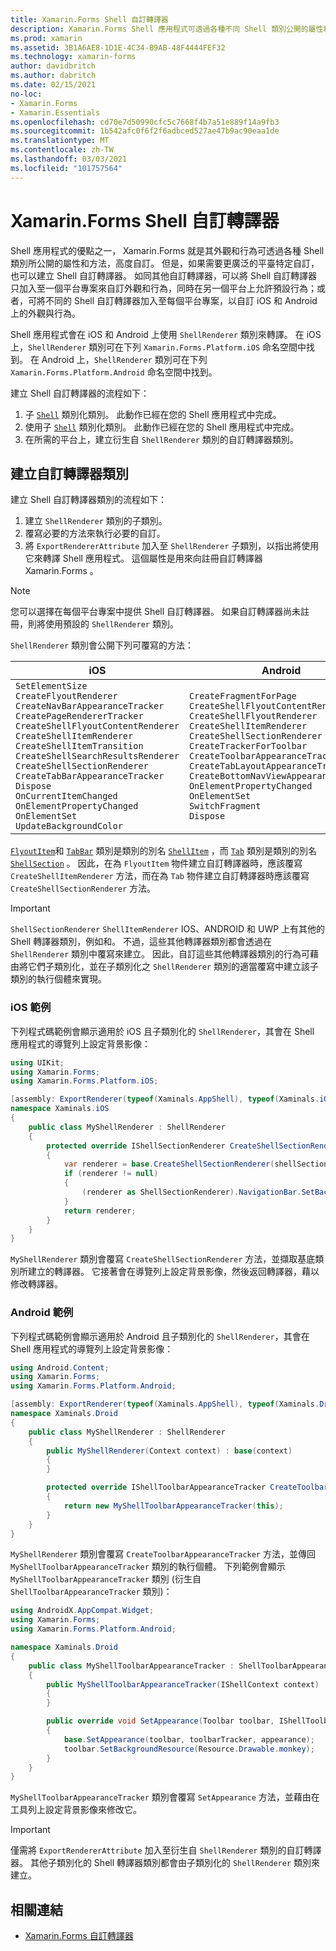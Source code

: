 ```yaml
---
title: Xamarin.Forms Shell 自訂轉譯器
description: Xamarin.Forms Shell 應用程式可透過各種不同 Shell 類別公開的屬性和方法，高度自訂。 不過，它也能夠在需要更複雜的平台專用自訂時，建立 Shell 自訂轉譯器。
ms.prod: xamarin
ms.assetid: 3B1A6AE8-1D1E-4C34-B9AB-48F4444FEF32
ms.technology: xamarin-forms
author: davidbritch
ms.author: dabritch
ms.date: 02/15/2021
no-loc:
- Xamarin.Forms
- Xamarin.Essentials
ms.openlocfilehash: cd70e7d50990cfc5c7668f4b7a51e889f14a9fb3
ms.sourcegitcommit: 1b542afc0f6f2f6adbced527ae47b9ac90eaa1de
ms.translationtype: MT
ms.contentlocale: zh-TW
ms.lasthandoff: 03/03/2021
ms.locfileid: "101757564"
---
```

# <a name="xamarinforms-shell-custom-renderers"></a>Xamarin.Forms Shell 自訂轉譯器

Shell 應用程式的優點之一， Xamarin.Forms 就是其外觀和行為可透過各種 Shell 類別所公開的屬性和方法，高度自訂。 但是，如果需要更廣泛的平臺特定自訂，也可以建立 Shell 自訂轉譯器。 如同其他自訂轉譯器，可以將 Shell 自訂轉譯器只加入至一個平台專案來自訂外觀和行為，同時在另一個平台上允許預設行為；或者，可將不同的 Shell 自訂轉譯器加入至每個平台專案，以自訂 iOS 和 Android 上的外觀與行為。

Shell 應用程式會在 iOS 和 Android 上使用 `ShellRenderer` 類別來轉譯。 在 iOS 上，`ShellRenderer` 類別可在下列 `Xamarin.Forms.Platform.iOS` 命名空間中找到。 在 Android 上，`ShellRenderer` 類別可在下列 `Xamarin.Forms.Platform.Android` 命名空間中找到。

建立 Shell 自訂轉譯器的流程如下：

1. 子 [`Shell`](xref:Xamarin.Forms.Shell) 類別化類別。 此動作已經在您的 Shell 應用程式中完成。
1. 使用子 [`Shell`](xref:Xamarin.Forms.Shell) 類別化類別。 此動作已經在您的 Shell 應用程式中完成。
1. 在所需的平台上，建立衍生自 `ShellRenderer` 類別的自訂轉譯器類別。

## <a name="create-a-custom-renderer-class"></a>建立自訂轉譯器類別

建立 Shell 自訂轉譯器類別的流程如下：

1. 建立 `ShellRenderer` 類別的子類別。
1. 覆寫必要的方法來執行必要的自訂。
1. 將 `ExportRendererAttribute` 加入至 `ShellRenderer` 子類別，以指出將使用它來轉譯 Shell 應用程式。 這個屬性是用來向註冊自訂轉譯器 Xamarin.Forms 。

> [!NOTE]
> 您可以選擇在每個平台專案中提供 Shell 自訂轉譯器。 如果自訂轉譯器尚未註冊，則將使用預設的 `ShellRenderer` 類別。

`ShellRenderer` 類別會公開下列可覆寫的方法：

| iOS | Android | UWP |
| --- | --- | --- |
| `SetElementSize`<br />`CreateFlyoutRenderer`<br />`CreateNavBarAppearanceTracker`<br />`CreatePageRendererTracker`<br />`CreateShellFlyoutContentRenderer`<br />`CreateShellItemRenderer`<br />`CreateShellItemTransition`<br />`CreateShellSearchResultsRenderer`<br />`CreateShellSectionRenderer`<br />`CreateTabBarAppearanceTracker`<br />`Dispose`<br />`OnCurrentItemChanged`<br />`OnElementPropertyChanged`<br />`OnElementSet`<br />`UpdateBackgroundColor` | `CreateFragmentForPage`<br />`CreateShellFlyoutContentRenderer`<br />`CreateShellFlyoutRenderer`<br />`CreateShellItemRenderer`<br />`CreateShellSectionRenderer`<br />`CreateTrackerForToolbar`<br />`CreateToolbarAppearanceTracker`<br />`CreateTabLayoutAppearanceTracker`<br />`CreateBottomNavViewAppearanceTracker`<br />`OnElementPropertyChanged`<br />`OnElementSet`<br />`SwitchFragment`<br />`Dispose` | `CreateShellFlyoutTemplateSelector`<br />`CreateShellHeaderRenderer`<br />`CreateShellItemRenderer`<br />`CreateShellSectionRenderer`<br />`OnElementPropertyChanged`<br />`OnElementSet`<br />`UpdateFlyoutBackdropColor`<br />`UpdateFlyoutBackgroundColor` |

[`FlyoutItem`](xref:Xamarin.Forms.FlyoutItem)和 [`TabBar`](xref:Xamarin.Forms.TabBar) 類別是類別的別名 [`ShellItem`](xref:Xamarin.Forms.ShellItem) ，而 [`Tab`](xref:Xamarin.Forms.Tab) 類別是類別的別名 [`ShellSection`](xref:Xamarin.Forms.ShellSection) 。 因此，在為 `FlyoutItem` 物件建立自訂轉譯器時，應該覆寫 `CreateShellItemRenderer` 方法，而在為 `Tab` 物件建立自訂轉譯器時應該覆寫 `CreateShellSectionRenderer` 方法。

> [!IMPORTANT]
> `ShellSectionRenderer` `ShellItemRenderer` IOS、ANDROID 和 UWP 上有其他的 Shell 轉譯器類別，例如和。 不過，這些其他轉譯器類別都會透過在 `ShellRenderer` 類別中覆寫來建立。 因此，自訂這些其他轉譯器類別的行為可藉由將它們子類別化，並在子類別化之 `ShellRenderer` 類別的適當覆寫中建立該子類別的執行個體來實現。

### <a name="ios-example"></a>iOS 範例

下列程式碼範例會顯示適用於 iOS 且子類別化的 `ShellRenderer`，其會在 Shell 應用程式的導覽列上設定背景影像：

```csharp
using UIKit;
using Xamarin.Forms;
using Xamarin.Forms.Platform.iOS;

[assembly: ExportRenderer(typeof(Xaminals.AppShell), typeof(Xaminals.iOS.MyShellRenderer))]
namespace Xaminals.iOS
{
    public class MyShellRenderer : ShellRenderer
    {
        protected override IShellSectionRenderer CreateShellSectionRenderer(ShellSection shellSection)
        {
            var renderer = base.CreateShellSectionRenderer(shellSection);
            if (renderer != null)
            {
                (renderer as ShellSectionRenderer).NavigationBar.SetBackgroundImage(UIImage.FromFile("monkey.png"), UIBarMetrics.Default);
            }
            return renderer;
        }
    }
}
```

`MyShellRenderer` 類別會覆寫 `CreateShellSectionRenderer` 方法，並擷取基底類別所建立的轉譯器。 它接著會在導覽列上設定背景影像，然後返回轉譯器，藉以修改轉譯器。

### <a name="android-example"></a>Android 範例

下列程式碼範例會顯示適用於 Android 且子類別化的 `ShellRenderer`，其會在 Shell 應用程式的導覽列上設定背景影像：

```csharp
using Android.Content;
using Xamarin.Forms;
using Xamarin.Forms.Platform.Android;

[assembly: ExportRenderer(typeof(Xaminals.AppShell), typeof(Xaminals.Droid.MyShellRenderer))]
namespace Xaminals.Droid
{
    public class MyShellRenderer : ShellRenderer
    {
        public MyShellRenderer(Context context) : base(context)
        {
        }

        protected override IShellToolbarAppearanceTracker CreateToolbarAppearanceTracker()
        {
            return new MyShellToolbarAppearanceTracker(this);
        }
    }
}
```

`MyShellRenderer` 類別會覆寫 `CreateToolbarAppearanceTracker` 方法，並傳回 `MyShellToolbarAppearanceTracker` 類別的執行個體。 下列範例會顯示 `MyShellToolbarAppearanceTracker` 類別 (衍生自 `ShellToolbarAppearanceTracker` 類別)：

```csharp
using AndroidX.AppCompat.Widget;
using Xamarin.Forms;
using Xamarin.Forms.Platform.Android;

namespace Xaminals.Droid
{
    public class MyShellToolbarAppearanceTracker : ShellToolbarAppearanceTracker
    {
        public MyShellToolbarAppearanceTracker(IShellContext context) : base(context)
        {
        }

        public override void SetAppearance(Toolbar toolbar, IShellToolbarTracker toolbarTracker, ShellAppearance appearance)
        {
            base.SetAppearance(toolbar, toolbarTracker, appearance);
            toolbar.SetBackgroundResource(Resource.Drawable.monkey);
        }
    }
}
```

`MyShellToolbarAppearanceTracker` 類別會覆寫 `SetAppearance` 方法，並藉由在工具列上設定背景影像來修改它。

> [!IMPORTANT]
> 僅需將 `ExportRendererAttribute` 加入至衍生自 `ShellRenderer` 類別的自訂轉譯器。 其他子類別化的 Shell 轉譯器類別都會由子類別化的 `ShellRenderer` 類別來建立。

## <a name="related-links"></a>相關連結

- [Xamarin.Forms 自訂轉譯器](~/xamarin-forms/app-fundamentals/custom-renderer/index.md)
